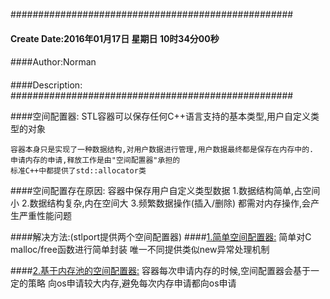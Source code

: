 ###################################################
#### Create Date:2016年01月17日 星期日 10时34分00秒
####
####Author:Norman
####
####Description: 
###################################################

####空间配置器:
    STL容器可以保存任何C++语言支持的基本类型,用户自定义类型的对象

    容器本身只是实现了一种数据结构,对用户数据进行管理,用户数据最终都是保存在内存中的.
    申请内存的申请,释放工作是由"空间配置器"承担的
    标准C++中都提供了std::allocator类

####空间配置存在原因:
    容器中保存用户自定义类型数据
        1.数据结构简单,占空间小
        2.数据结构复杂,内在空间大
        3.频繁数据操作(插入/删除)
    都需对内存操作,会产生严重性能问题

####解决方法:(stlport提供两个空间配置器)
####[1.简单空间配置器:](./SimpleAllocators)
        简单对C malloc/free函数进行简单封装 唯一不同提供类似new异常处理机制

####[2.基于内存池的空间配置器:](./PoolAllocators)
        容器每次申请内存的时候,空间配置器会基于一定的策略
        向os申请较大内存,避免每次内存申请都向os申请
